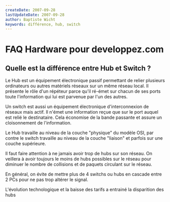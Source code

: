 ```yaml
---
createDate: 2007-09-28
lastUpdateDate: 2007-09-28
author: Baptiste Wicht
keywords: différence, hub, switch
---
```


# FAQ Hardware pour developpez.com

## Quelle est la différence entre Hub et Switch ?

Le Hub est un équipement électronique passif permettant de relier plusieurs ordinateurs ou autres matériels réseaux sur un même réseau local. Il présente le rôle d'un répéteur parce qu'il ré-émet sur chacun de ses ports toute l'information qui lui est parvenue par l'un des autres.

Un switch est aussi un équipement électronique d'interconnexion de réseaux mais actif. Il n'émet une information reçue que sur le port auquel est relié le destinataire. Cela économise de la bande passante et assure un cloisonnement de l'information.

Le Hub travaille au niveau de la couche "physique" du modèle OSI, par contre le switch travaille au niveau de la couche "liaison" et parfois sur une couche supérieure.

Il faut faire attention à ne jamais avoir trop de hubs sur son réseau. On veillera à avoir toujours le moins de hubs possibles sur le réseau pour diminuer le nombre de collisions et de paquets circulant sur le réseau.

En général, on évite de mettre plus de 4 switchs ou hubs en cascade entre 2 PCs pour ne pas trop altérer le signal.

L'évolution technologique et la baisse des tarifs a entrainé la disparition des hubs
